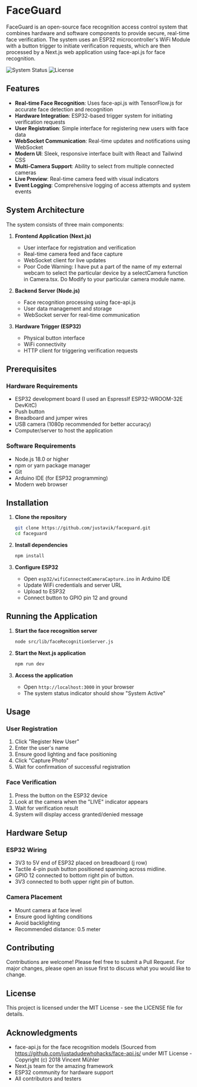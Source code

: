 # FaceGuard

FaceGuard is an open-source face recognition access control system that combines hardware and software components to provide secure, real-time face verification. The system uses an ESP32 microcontroller's WiFi Module with a button trigger to initiate verification requests, which are then processed by a Next.js web application using face-api.js for face recognition.

![System Status](https://img.shields.io/badge/status-active-success.svg)
![License](https://img.shields.io/badge/license-MIT-blue.svg)

## Features

- **Real-time Face Recognition**: Uses face-api.js with TensorFlow.js for accurate face detection and recognition
- **Hardware Integration**: ESP32-based trigger system for initiating verification requests
- **User Registration**: Simple interface for registering new users with face data
- **WebSocket Communication**: Real-time updates and notifications using WebSocket
- **Modern UI**: Sleek, responsive interface built with React and Tailwind CSS
- **Multi-Camera Support**: Ability to select from multiple connected cameras
- **Live Preview**: Real-time camera feed with visual indicators
- **Event Logging**: Comprehensive logging of access attempts and system events

## System Architecture

The system consists of three main components:

1. **Frontend Application (Next.js)**
   - User interface for registration and verification
   - Real-time camera feed and face capture
   - WebSocket client for live updates
   - Poor Code Warning: I have put a part of the name of my external webcam to select the particular device by a selectCamera function in Camera.tsx. Do Modify to your particular camera module name.

2. **Backend Server (Node.js)**
   - Face recognition processing using face-api.js
   - User data management and storage
   - WebSocket server for real-time communication

3. **Hardware Trigger (ESP32)**
   - Physical button interface
   - WiFi connectivity
   - HTTP client for triggering verification requests

## Prerequisites

### Hardware Requirements
- ESP32 development board (I used an EspressIf ESP32-WROOM-32E DevKitC)
- Push button
- Breadboard and jumper wires
- USB camera (1080p recommended for better accuracy)
- Computer/server to host the application

### Software Requirements
- Node.js 18.0 or higher
- npm or yarn package manager
- Git
- Arduino IDE (for ESP32 programming)
- Modern web browser

## Installation

1. **Clone the repository**
   ```bash
   git clone https://github.com/justavik/faceguard.git
   cd faceguard
   ```

2. **Install dependencies**
   ```bash
   npm install
   ```

3. **Configure ESP32**
   - Open `esp32/wifiConnectedCameraCapture.ino` in Arduino IDE
   - Update WiFi credentials and server URL
   - Upload to ESP32
   - Connect button to GPIO pin 12 and ground

## Running the Application

1. **Start the face recognition server**
   ```bash
   node src/lib/faceRecognitionServer.js
   ```

2. **Start the Next.js application**
   ```bash
   npm run dev
   ```

3. **Access the application**
   - Open `http://localhost:3000` in your browser
   - The system status indicator should show "System Active"

## Usage

### User Registration
1. Click "Register New User"
2. Enter the user's name
3. Ensure good lighting and face positioning
4. Click "Capture Photo"
5. Wait for confirmation of successful registration

### Face Verification
1. Press the button on the ESP32 device
2. Look at the camera when the "LIVE" indicator appears
3. Wait for verification result
4. System will display access granted/denied message

## Hardware Setup

### ESP32 Wiring
- 3V3 to 5V end of ESP32 placed on breadboard (j row)
- Tactile 4-pin push button positioned spanning across midline.
- GPIO 12 connected to bottom right pin of button.
- 3V3 connected to both upper right pin of button.

### Camera Placement
- Mount camera at face level
- Ensure good lighting conditions
- Avoid backlighting
- Recommended distance: 0.5 meter

## Contributing

Contributions are welcome! Please feel free to submit a Pull Request. For major changes, please open an issue first to discuss what you would like to change.

## License

This project is licensed under the MIT License - see the LICENSE file for details.

## Acknowledgments

- face-api.js for the face recognition models (Sourced from https://github.com/justadudewhohacks/face-api.js/ under MIT License - Copyright (c) 2018 Vincent Mühler
- Next.js team for the amazing framework
- ESP32 community for hardware support
- All contributors and testers
